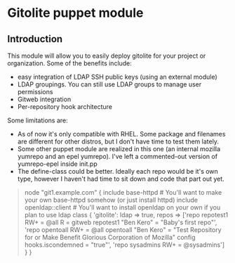 Gitolite puppet module
======================

Introduction
------------
This module will allow you to easily deploy gitolite for your project or
organization.  Some of the benefits include:

* easy integration of LDAP SSH public keys (using an external module)
* LDAP groupings.  You can still use LDAP groups to manage user permissions
* Gitweb integration
* Per-repository hook architecture

Some limitations are:

* As of now it's only compatible with RHEL.  Some package and filenames are
  different for other distros, but I don't have time to test them lately.
* Some other puppet module are realized in this one (an internal mozilla
  yumrepo and an epel yumrepo).  I've left a commented-out version of
  yumrepo-epel inside init.pp
* The define-class could be better.  Ideally each repo would be it's own type,
  however I haven't had time to sit down and code that part out yet.

>    node "git1.example.com" {
>        include base-httpd # You'll want to make your own base-httpd somehow (or just install httpd)
>        include openldap::client # You'll want to install openldap on your own if you plan to use ldap
>        class { 'gitolite':
>            ldap => true,
>            repos => ['repo     repotest1
>                         RW+     = @all
>                         R       = gitweb
>                         repotest1 "Ben Kero" = "Baby\'s first repo"',
>                      'repo     opentoall
>                         RW+     = @all
>                         opentoall "Ben Kero" = "Test Repository for or Make Benefit Glorious Corporation of Mozilla"
>                         config hooks.iscondemned = "true"',
>                      'repo    sysadmins
>                        RW+     = @sysadmins']
>        }
>    }
